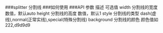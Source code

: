 ###splitter
分割线
###如何使用
            <Splitter width={560} height={1} background={222} type="dash"/>
###API
参数              描述          可选值
width            分割线的宽度    数值，默认auto
height           分割线的高度    数值，默认1
style             分割线的类型    dash(虚线),normal(正常实线),special(特殊分割线)
background       分割线的颜色    颜色值如222,d9d9d9